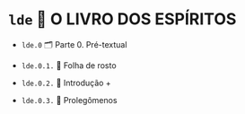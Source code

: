 # `lde` 📔 O LIVRO DOS ESPÍRITOS

- `lde.0` 🗂️ Parte 0. Pré-textual

- `lde.0.1.` 📃 Folha de rosto

- `lde.0.2.` 📑 Introdução +

- `lde.0.3.` 📃 Prolegômenos

